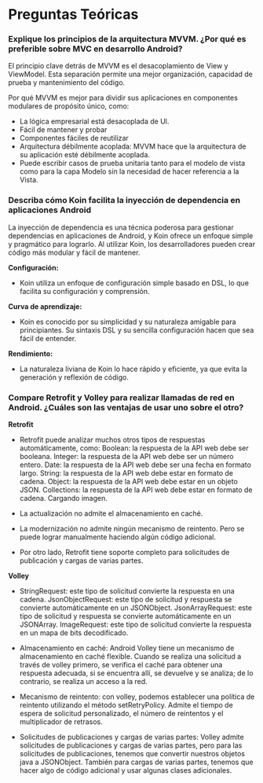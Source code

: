 # Preguntas Teóricas

### Explique los principios de la arquitectura MVVM. ¿Por qué es preferible sobre MVC en desarrollo Android?

El principio clave detrás de MVVM es el desacoplamiento de View y ViewModel.
Esta separación permite una mejor organización, capacidad de prueba y mantenimiento del código.

Por qué MVVM es mejor para dividir sus aplicaciones en componentes modulares de propósito único, como:
- La lógica empresarial está desacoplada de Ul.
- Fácil de mantener y probar
- Componentes fáciles de reutilizar
- Arquitectura débilmente acoplada: MVVM hace que la arquitectura de su aplicación esté débilmente acoplada.
- Puede escribir casos de prueba unitaria tanto para el modelo de vista como para la capa Modelo sin la necesidad de hacer referencia a la Vista.


### Describa cómo Koin facilita la inyección de dependencia en aplicaciones Android

La inyección de dependencia es una técnica poderosa para gestionar dependencias en aplicaciones de Android, y Koin ofrece un enfoque simple y pragmático para lograrlo.
Al utilizar Koin, los desarrolladores pueden crear código más modular y fácil de mantener.

**Configuración:** 
- Koin utiliza un enfoque de configuración simple basado en DSL, lo que facilita su configuración y comprensión.

**Curva de aprendizaje:**
- Koin es conocido por su simplicidad y su naturaleza amigable para principiantes. Su sintaxis DSL y su sencilla configuración hacen que sea fácil de entender.

**Rendimiento:**
- La naturaleza liviana de Koin lo hace rápido y eficiente, ya que evita la generación y reflexión de código.


### Compare Retrofit y Volley para realizar llamadas de red en Android. ¿Cuáles son las ventajas de usar uno sobre el otro?

**Retrofit**

- Retrofit puede analizar muchos otros tipos de respuestas automáticamente, como:
Boolean: la respuesta de la API web debe ser booleana.
Integer: la respuesta de la API web debe ser un número entero.
Date: la respuesta de la API web debe ser una fecha en formato largo.
String: la respuesta de la API web debe estar en formato de cadena.
Object: la respuesta de la API web debe estar en un objeto JSON.
Collections: la respuesta de la API web debe estar en formato de cadena.
Cargando imagen.

- La actualización no admite el almacenamiento en caché.

- La modernización no admite ningún mecanismo de reintento. Pero se puede lograr manualmente haciendo algún código adicional.

- Por otro lado, Retrofit tiene soporte completo para solicitudes de publicación y cargas de varias partes.


**Volley**

- StringRequest: este tipo de solicitud convierte la respuesta en una cadena.
JsonObjectRequest: este tipo de solicitud y respuesta se convierte automáticamente en un JSONObject.
JsonArrayRequest: este tipo de solicitud y respuesta se convierte automáticamente en un JSONArray.
ImageRequest: este tipo de solicitud convierte la respuesta en un mapa de bits decodificado.

- Almacenamiento en caché: Android Volley tiene un mecanismo de almacenamiento en caché flexible.
Cuando se realiza una solicitud a través de volley primero, se verifica el caché para obtener una respuesta adecuada, si se encuentra allí, se devuelve y se analiza; de lo contrario, se realiza un acceso a la red.

- Mecanismo de reintento: con volley, podemos establecer una política de reintento utilizando el método setRetryPolicy. Admite el tiempo de espera de solicitud personalizado, el número de reintentos y el multiplicador de retrasos.

- Solicitudes de publicaciones y cargas de varias partes: Volley admite solicitudes de publicaciones y cargas de varias partes, pero para las solicitudes de publicaciones, tenemos que convertir nuestros objetos java a JSONObject. También para cargas de varias partes, tenemos que hacer algo de código adicional y usar algunas clases adicionales.
